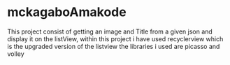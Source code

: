 # mckagaboAmakode
This project consist of getting an image and Title from a given json and 
display it on the listView, within this project i have used recyclerview
which is the upgraded version of the listview the libraries i used are picasso and volley
